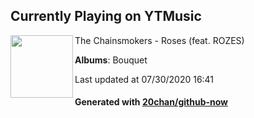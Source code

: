 ## Currently Playing on YTMusic

[<img align="left" width="100" src="https://lh3.googleusercontent.com/_AcH90bJX5FteB-XZ_JFkY18BJHcbHLDQCgkfLYMK-lyabWEWtSCxgQDwkegaWj2GnZJbJGlAW-qL6If">](https://music.youtube.com/channel/UCQgUHOPJJrmzCjExg-ISupA)

The Chainsmokers - Roses (feat. ROZES)

**Albums**: Bouquet

Last updated at 07/30/2020 16:41

#### Generated with [20chan/github-now](https://github.com/20chan/github-now)


<!--
**20chan/20chan** is a ✨ _special_ ✨ repository because its `README.md` (this file) appears on your GitHub profile.

Here are some ideas to get you started:

- 🔭 I’m currently working on ...
- 🌱 I’m currently learning ...
- 👯 I’m looking to collaborate on ...
- 🤔 I’m looking for help with ...
- 💬 Ask me about ...
- 📫 How to reach me: ...
- 😄 Pronouns: ...
- ⚡ Fun fact: ...
-->
